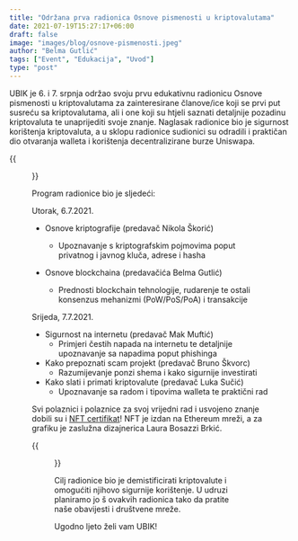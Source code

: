 ```yaml
---
title: "Održana prva radionica Osnove pismenosti u kriptovalutama"
date: 2021-07-19T15:27:17+06:00
draft: false
image: "images/blog/osnove-pismenosti.jpeg"
author: "Belma Gutlić"
tags: ["Event", "Edukacija", "Uvod"]
type: "post"
---
```


UBIK je 6. i 7. srpnja održao svoju prvu edukativnu radionicu Osnove pismenosti u kriptovalutama za
zainteresirane članove/ice koji se prvi put susreću sa kriptovalutama, ali i one koji su htjeli
saznati detaljnije pozadinu kriptovaluta te unaprijediti svoje znanje. Naglasak radionice bio je
sigurnost korištenja kriptovaluta, a u sklopu radionice sudionici su odradili i praktičan dio
otvaranja walleta i korištenja decentralizirane burze Uniswapa.

{{<figure class="image" src="/images/blog/radionica_photo_live.jpeg" title="Radionica održana u Wespa spaces" >}}

Program radionice bio je sljedeći:

Utorak, 6.7.2021.

- Osnove kriptografije (predavač Nikola Škorić)

  - Upoznavanje s kriptografskim pojmovima poput privatnog i javnog kluča, adrese i hasha

- Osnove blockchaina (predavačića Belma Gutlić)
  - Prednosti blockchain tehnologije, rudarenje te ostali konsenzus mehanizmi (PoW/PoS/PoA) i
    transakcije

Srijeda, 7.7.2021.

- Sigurnost na internetu (predavač Mak Muftić)
  - Primjeri čestih napada na internetu te detaljnije upoznavanje sa napadima poput phishinga
- Kako prepoznati scam projekt (predavač Bruno Škvorc)
  - Razumijevanje ponzi shema i kako sigurnije investirati
- Kako slati i primati kriptovalute (predavač Luka Sučić)
  - Upoznavanje sa radom i tipovima walleta te praktični rad

Svi polaznici i polaznice za svoj vrijedni rad i usvojeno znanje dobili su i
[NFT certifikat](https://opensea.io/collection/ubik-certificate)! NFT je izdan na Ethereum mreži, a
za grafiku je zaslužna dizajnerica Laura Bosazzi Brkić.

{{<figure class="image" src="/images/blog/ubik-nft-screenshot.png" title="Certifikat u obliku NFT-a" >}}

Cilj radionice bio je demistificirati kriptovalute i omogućiti njihovo sigurnije korištenje. U
udruzi planiramo jo š ovakvih radionica tako da pratite naše obavijesti i društvene mreže.

Ugodno ljeto želi vam UBIK!
